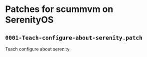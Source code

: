 # Patches for scummvm on SerenityOS

## `0001-Teach-configure-about-serenity.patch`

Teach configure about serenity


